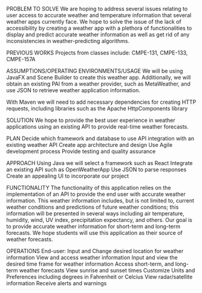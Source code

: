 PROBLEM TO SOLVE We are hoping to address several issues relating to user access to accurate weather and temperature information that several weather apps currently face. We hope to solve the issue of the lack of accessibility by creating a weather app with a plethora of functionalities to display and predict accurate weather information as well as get rid of any inconsistencies in weather-predicting algorithms.

PREVIOUS WORKS Projects from classes include: CMPE-131, CMPE-133, CMPE-157A

ASSUMPTIONS/OPERATING ENVIRONMENTS/USAGE We will be using JavaFX and Scene Builder to create this weather app. Additionally, we will obtain an existing PAI from a weather provider, such as MetaWeather, and use JSON to retrieve weather application information.

With Maven we will need to add necessary dependencies for creating HTTP requests, including libraries such as the Apache HttpComponents library

SOLUTION We hope to provide the best user experience in weather applications using an existing API to provide real-time weather forecasts.

PLAN Decide which framework and database to use API integration with an existing weather API Create app architecture and design Use Agile development process Provide testing and quality assurance

APPROACH Using Java we will select a framework such as React Integrate an existing API such as OpenWeatherApp Use JSON to parse responses Create an appealing UI to incorporate our project

FUNCTIONALITY The functionality of this application relies on the implementation of an API to provide the end user with accurate weather information. This weather information includes, but is not limited to, current weather conditions and predictions of future weather conditions; this information will be presented in several ways including air temperature, humidity, wind, UV index, precipitation expectancy, and others. Our goal is to provide accurate weather information for short-term and long-term forecasts. We hope students will use this application as their source of weather forecasts.

OPERATIONS End-user: Input and Change desired location for weather information View and access weather information Input and view the desired time frame for weather information Access short-term, and long-term weather forecasts View sunrise and sunset times Customize Units and Preferences including degrees in Fahrenheit or Celcius View radar/satellite information Receive alerts and warnings
